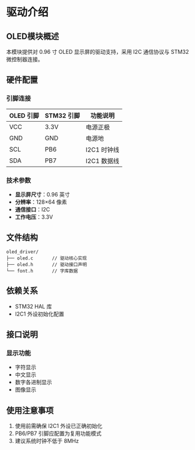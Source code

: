 # 驱动介绍

## OLED模块概述

本模块提供对 0.96 寸 OLED 显示屏的驱动支持，采用 I2C 通信协议与 STM32 微控制器连接。

## 硬件配置

### 引脚连接

| OLED 引脚 | STM32 引脚 | 功能说明         |
|-----------|------------|------------------|
| VCC       | 3.3V       | 电源正极         |
| GND       | GND        | 电源地           |
| SCL       | PB6        | I2C1 时钟线      |
| SDA       | PB7        | I2C1 数据线      |

### 技术参数

- **显示屏尺寸**：0.96 英寸  
- **分辨率**：128×64 像素  
- **通信接口**：I2C  
- **工作电压**：3.3V  

## 文件结构
```
oled_driver/
├── oled.c       // 驱动核心实现
├── oled.h       // 驱动接口声明
└── font.h       // 字库数据
```

## 依赖关系

- STM32 HAL 库  
- I2C1 外设初始化配置  

## 接口说明

### 显示功能

- 字符显示  
- 中文显示  
- 数字各进制显示  
- 图像显示  

## 使用注意事项

1. 使用前需确保 I2C1 外设已正确初始化  
2. PB6/PB7 引脚应配置为复用功能模式  
3. 建议系统时钟不低于 8MHz

